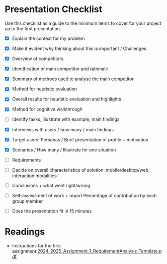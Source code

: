



# Presentation Checklist
Use this checklist as a guide to the minimum items to cover for your project up to the first presentation.

- [X] Explain the context for my problem
- [X] Make it evident why thinking about this is important / Challenges
- [X] Overview of competitors
- [X] Identification of main competitor and rationale
- [X] Summary of methods used to analyse the main competitor
- [X] Method for heuristic evaluation
- [X] Overall results for heuristic evaluation and highlights
- [X] Method for cognitive walkthrough
- [ ] Identify tasks, illustrate with example, main findings
- [X] Interviews with users / how many / main findings
- [X] Target users: Personas / Brief presentation of profile + motivation
- [X] Scenarios / How many / Illustrate for one situation
- [ ] Requirements
- [ ] Decide on overall characteristics of solution: mobile/desktop/web; interaction modalities
- [ ] Conclusions + what went right/wrong
- [ ] Self-assessment of work + report Percentage of contribution by each group member
- [ ] Does the presentation fit in 15 minutes


# Readings

- Instructions for the first assignment:[2024_2025_Assignment_1_RequirementAnalysis_Template.pdf](https://uapt33090.sharepoint.com/:b:/s/OP_41549_InteraoHumanoComputador/EXF0-e_hmJlEojKH7Kx20OwBm2GcCNgdpEvmPNZ-soOMuw?e=GzATFk)